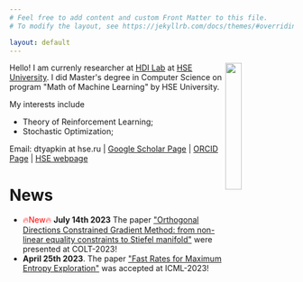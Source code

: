 ```yaml
---
# Feel free to add content and custom Front Matter to this file.
# To modify the layout, see https://jekyllrb.com/docs/themes/#overriding-theme-defaults

layout: default
---
```

<img style="float: right;" width="24%" src="https://imgur.com/ldeCCKv.png">

Hello! I am currenly researcher at [HDI Lab](https://cs.hse.ru/en/hdilab/) at [HSE University](https://www.hse.ru/en/). I did Master's degree in Computer Science on program "Math of Machine Learning" by HSE University.

My interests include
* Theory of Reinforcement Learning;
* Stochastic Optimization;

Email: dtyapkin at hse.ru | [Google Scholar Page](https://scholar.google.ru/citations?user=AB23PXQAAAAJ&hl=ru) |  [ORCID Page](https://orcid.org/0000-0002-8832-7926) | [HSE webpage](https://www.hse.ru/en/staff/dtiapkin)

# News

- <span style="color:red"> &#128293;New&#128293; </span>  **July 14th 2023** The paper ["Orthogonal Directions Constrained Gradient Method: from non-linear equality constraints to Stiefel manifold"](https://proceedings.mlr.press/v195/schechtman23a.html) were presented at COLT-2023!
-  **April 25th 2023**. The paper ["Fast Rates for Maximum Entropy Exploration"](https://arxiv.org/abs/2303.08059) was accepted at ICML-2023!